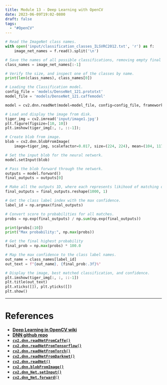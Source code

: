 ```yaml
---
title: Module 13 - Deep Learning with OpenCV
date: 2023-06-09T19:02-0800
draft: false
tags:
  - "#OpenCV"
---
```


```python
# Read the ImageNet class names.
with open('input/classification_classes_ILSVRC2012.txt', 'r') as f:
    image_net_names = f.read().split('\n')

# Save the names of all possible classifications, removing empty final line.
class_names = image_net_names[:-1]

# Verify the size, and inspect one of the classes by name.
print(len(class_names), class_names[0])

# Loading the Classification model.
config_file = 'models/DenseNet_121.prototxt'
model_file = 'models/DenseNet_121.caffemodel'

model = cv2.dnn.readNet(model=model_file, config=config_file, framework='Caffe')

# Load and display the image from disk.
tiger_img = cv2.imread('input/image1.jpg')
plt.figure(figsize=[10, 10])
plt.imshow(tiger_img[:, :, ::-1]);

# Create blob from image.
blob = cv2.dnn.blobFromImage(
    image=tiger_img, scalefactor=0.017, size=(224, 224), mean=(104, 117, 123), swapRB=False, crop=False)

# Set the input blob for the neural network.
model.setInput(blob)

# Pass the blob forward through the network.
outputs = model.forward()
final_outputs = outputs[0]

# Make all the outputs 1D, where each represents likihood of matching one of the 1K classification groups.
final_outputs = final_outputs.reshape(1000, 1)

# Get the class label index with the max confidence.
label_id = np.argmax(final_outputs)

# Convert score to probabilities for all matches.
probs = np.exp(final_outputs) / np.sum(np.exp(final_outputs))

print(probs[:10])
print("Max probability:", np.max(probs))

# Get the final highest probability
final_prob = np.max(probs) * 100.0

# Map the max confidence to the class label names.
out_name = class_names[label_id]
out_text = f"{out_name}, {final_prob:.3f}%"

# Display the image, best matched classification, and confidence.
plt.imshow(tiger_img[:, :, ::-1])
plt.title(out_text)
plt.xticks([]), plt.yticks([])
plt.show() 
```


---
# References

- [**Deep Learning in OpenCV wiki**](https://github.com/opencv/opencv/wiki/Deep-Learning-in-OpenCV)
- [**DNN github repo**](https://github.com/opencv/opencv/tree/master/samples/dnn)
- [**`cv2.dnn.readNetFromCaffe()`**](https://docs.opencv.org/4.5.2/d6/d0f/group__dnn.html#ga29d0ea5e52b1d1a6c2681e3f7d68473a)
- [**`cv2.dnn.readNetFromTensorflow()`**](https://docs.opencv.org/4.5.2/d6/d0f/group__dnn.html#gad820b280978d06773234ba6841e77e8d)
- [**`cv2.dnn.readNetFromTorch()`**](https://docs.opencv.org/4.5.2/d6/d0f/group__dnn.html#ga65a1da76cb7d6852bdf7abbd96f19084)
- [**`cv2.dnn.readNetFromDarknet()`**](https://docs.opencv.org/3.4/d6/d0f/group__dnn.html#gafde362956af949cce087f3f25c6aff0d)
- [**`cv2.dnn.readNet()`**](https://docs.opencv.org/4.5.2/d6/d0f/group__dnn.html#ga3b34fe7a29494a6a4295c169a7d32422)
- [**`cv2.dnn.blobFromImage()`**](https://docs.opencv.org/4.5.2/d6/d0f/group__dnn.html#ga98113a886b1d1fe0b38a8eef39ffaaa0)
- [**`cv2.dnn_Net.setInput()`**](https://docs.opencv.org/4.5.2/db/d30/classcv_1_1dnn_1_1Net.html#a5e74adacffd6aa53d56046581de7fcbd)
- [**`cv2.dnn_Net.forward()`**](https://docs.opencv.org/4.5.2/db/d30/classcv_1_1dnn_1_1Net.html#a98ed94cb6ef7063d3697259566da310b)
